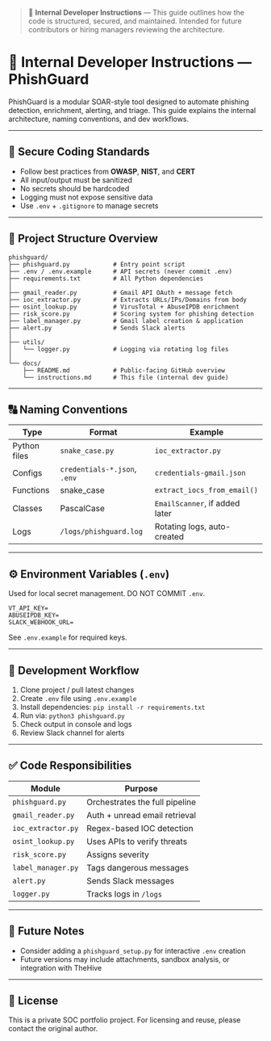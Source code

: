 > 📘 **Internal Developer Instructions** — This guide outlines how the code is structured, secured, and maintained. Intended for future contributors or hiring managers reviewing the architecture.

# 📘 Internal Developer Instructions — PhishGuard

PhishGuard is a modular SOAR-style tool designed to automate phishing detection, enrichment, alerting, and triage. This guide explains the internal architecture, naming conventions, and dev workflows.

---

## 🔧 Secure Coding Standards

- Follow best practices from **OWASP**, **NIST**, and **CERT**
- All input/output must be sanitized
- No secrets should be hardcoded
- Logging must not expose sensitive data
- Use `.env` + `.gitignore` to manage secrets

---

## 📁 Project Structure Overview

```
phishguard/
├── phishguard.py            # Entry point script
├── .env / .env.example      # API secrets (never commit .env)
├── requirements.txt         # All Python dependencies
│
├── gmail_reader.py          # Gmail API OAuth + message fetch
├── ioc_extractor.py         # Extracts URLs/IPs/Domains from body
├── osint_lookup.py          # VirusTotal + AbuseIPDB enrichment
├── risk_score.py            # Scoring system for phishing detection
├── label_manager.py         # Gmail label creation & application
├── alert.py                 # Sends Slack alerts
│
├── utils/
│   └── logger.py            # Logging via rotating log files
│
└── docs/
    ├── README.md            # Public-facing GitHub overview
    └── instructions.md      # This file (internal dev guide)
```

---

## 🔠 Naming Conventions

| Type        | Format            | Example                         |
|-------------|-------------------|----------------------------------|
| Python files | `snake_case.py`   | `ioc_extractor.py`              |
| Configs     | `credentials-*.json`, `.env` | `credentials-gmail.json` |
| Functions   | snake_case        | `extract_iocs_from_email()`     |
| Classes     | PascalCase        | `EmailScanner`, if added later  |
| Logs        | `/logs/phishguard.log` | Rotating logs, auto-created   |

---

## ⚙️ Environment Variables (`.env`)

Used for local secret management. DO NOT COMMIT `.env`.

```
VT_API_KEY=
ABUSEIPDB_KEY=
SLACK_WEBHOOK_URL=
```

See `.env.example` for required keys.

---

## 🔄 Development Workflow

1. Clone project / pull latest changes
2. Create `.env` file using `.env.example`
3. Install dependencies: `pip install -r requirements.txt`
4. Run via: `python3 phishguard.py`
5. Check output in console and logs
6. Review Slack channel for alerts

---

## ✅ Code Responsibilities

| Module         | Purpose |
|----------------|---------|
| `phishguard.py` | Orchestrates the full pipeline |
| `gmail_reader.py` | Auth + unread email retrieval |
| `ioc_extractor.py` | Regex-based IOC detection |
| `osint_lookup.py` | Uses APIs to verify threats |
| `risk_score.py` | Assigns severity |
| `label_manager.py` | Tags dangerous messages |
| `alert.py` | Sends Slack messages |
| `logger.py` | Tracks logs in `/logs` |

---

## 🧠 Future Notes

- Consider adding a `phishguard_setup.py` for interactive `.env` creation
- Future versions may include attachments, sandbox analysis, or integration with TheHive

---

## 📄 License

This is a private SOC portfolio project. For licensing and reuse, please contact the original author.
